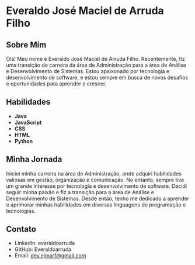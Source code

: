 # Everaldo José Maciel de Arruda Filho

## Sobre Mim

Olá! Meu nome é Everaldo José Maciel de Arruda Filho. Recentemente, fiz uma transição de carreira da área de Administração para a área de Análise e Desenvolvimento de Sistemas. Estou apaixonado por tecnologia e desenvolvimento de software, e estou sempre em busca de novos desafios e oportunidades para aprender e crescer.

## Habilidades

- **Java**
- **JavaScript**
- **CSS**
- **HTML**
- **Python**

## Minha Jornada

Iniciei minha carreira na área de Administração, onde adquiri habilidades valiosas em gestão, organização e comunicação. No entanto, sempre tive um grande interesse por tecnologia e desenvolvimento de software. Decidi seguir minha paixão e fiz a transição para a área de Análise e Desenvolvimento de Sistemas. Desde então, tenho me dedicado a aprender e aprimorar minhas habilidades em diversas linguagens de programação e tecnologias.

## Contato

- LinkedIn: everaldoarruda
- GitHub: Everaldoarruda
- Email: dev.ejmarf@gmail.com
